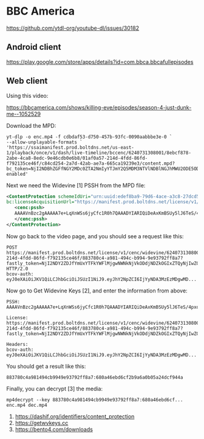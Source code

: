 # BBC America

https://github.com/ytdl-org/youtube-dl/issues/30182

## Android client

https://play.google.com/store/apps/details?id=com.bbca.bbcafullepisodes

## Web client

Using this video:

https://bbcamerica.com/shows/killing-eve/episodes/season-4-just-dunk-me--1052529

Download the MPD:

~~~
yt-dlp -o enc.mp4 -f cdbdaf53-d750-457b-93fc-0090aabbbe3e-0 `
--allow-unplayable-formats `
'https://ssaimanifest.prod.boltdns.net/us-east-1/playback/once/v1/dash/live-timeline/bccenc/6240731308001/8ebcf878-2abe-4ca8-8edc-9e46cdb0e6b8/01af0a57-214d-4fdd-86fd-f792135ce46f/c84cd254-2a7d-42ab-ae7a-665ca19239e3/content.mpd?bc_token=NjI2NDBhZGFfNGY2MDc0ZTA2NmIyYTJmY2Q5MDM3NTVlNDBlNGJhMWU2ODE5ODM2ZmExYzdjOWU2YmIyNmE2ZTI4MzI1ODk1Yg%3D%3D&rule=discos-enabled'
~~~

Next we need the Widevine [1] PSSH from the MPD file:

~~~xml
<ContentProtection schemeIdUri="urn:uuid:edef8ba9-79d6-4ace-a3c8-27dcd51d21ed"
bc:licenseAcquisitionUrl="https://manifest.prod.boltdns.net/license/v1/cenc/widevine/6240731308001/01af0a57-214d-4fdd-86fd-f792135ce46f/883780c4-a981-494c-b994-9e93792ff8a7?fastly_token=NjI2NDZiMzVfNGUxMDY1MjI4ZWJkYmFlMzc5YjVlZjVkZTM0MjlmZDE1YTEyNjc3NWJkNmIwOWNhNGEwZjg3MmM1ZmEzZTEyOQ%3D%3D">
   <cenc:pssh>
   AAAAVnBzc2gAAAAA7e+LqXnWSs6jyCfc1R0h7QAAADYIARIQiDeAxKmBSUy5lJ6TeS/4pxoNd2lkZXZpbmVfdGVzdCIIMTIzNDU2NzgyB2RlZmF1bHQ=
   </cenc:pssh>
</ContentProtection>
~~~

Now go back to the video page, and you should see a request like this:

~~~
POST https://manifest.prod.boltdns.net/license/v1/cenc/widevine/6240731308001/01af0a57-214d-4fdd-86fd-f792135ce46f/883780c4-a981-494c-b994-9e93792ff8a7?fastly_token=NjI2NDY2ZDJfYmUxYTFkYWFlMjgwNWNkNjVkODdjNDZkOGIxZTQyNjIwZGRlNWQ5ZDIyMGJmMDcwYTc5NTRjOGM3M2IzZjNlYg%3D%3D HTTP/2.0
bcov-auth: eyJ0eXAiOiJKV1QiLCJhbGciOiJSUzI1NiJ9.eyJhY2NpZCI6IjYyNDA3MzEzMDgwMD...
~~~

Now go to Get Widevine Keys [2], and enter the information from above:

~~~
PSSH:
AAAAVnBzc2gAAAAA7e+LqXnWSs6jyCfc1R0h7QAAADYIARIQiDeAxKmBSUy5lJ6TeS/4pxoNd2lkZXZpbmVfdGVzdCIIMTIzNDU2NzgyB2RlZmF1bHQ=

License:
https://manifest.prod.boltdns.net/license/v1/cenc/widevine/6240731308001/01af0a57-214d-4fdd-86fd-f792135ce46f/883780c4-a981-494c-b994-9e93792ff8a7?fastly_token=NjI2NDY2ZDJfYmUxYTFkYWFlMjgwNWNkNjVkODdjNDZkOGIxZTQyNjIwZGRlNWQ5ZDIyMGJmMDcwYTc5NTRjOGM3M2IzZjNlYg%3D%3D

Headers:
bcov-auth: eyJ0eXAiOiJKV1QiLCJhbGciOiJSUzI1NiJ9.eyJhY2NpZCI6IjYyNDA3MzEzMDgwMD...
~~~

You should get a result like this:

~~~
883780c4a981494cb9949e93792ff8a7:680a46ebd6cf2b9a6a0b05a24dcf944a
~~~

Finally, you can decrypt [3] the media:

~~~
mp4decrypt --key 883780c4a981494cb9949e93792ff8a7:680a46ebd6cf... enc.mp4 dec.mp4
~~~

1. <https://dashif.org/identifiers/content_protection>
2. https://getwvkeys.cc
3. https://bento4.com/downloads

